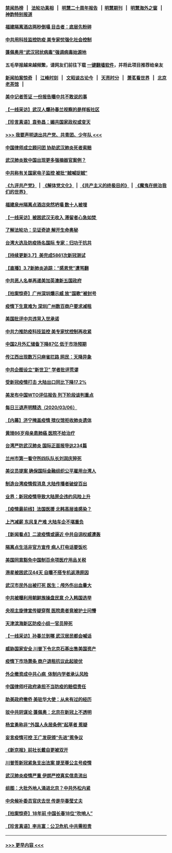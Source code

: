 #### [禁闻热榜](热点新闻.md?=0)  &nbsp;&nbsp;|&nbsp;&nbsp; [法轮功真相](https://github.com/gfw-breaker/truth/blob/master/README.md?=0) &nbsp;&nbsp;|&nbsp;&nbsp; [明慧二十周年报告](https://github.com/gfw-breaker/mh-reports/blob/master/README.md?=0) &nbsp;&nbsp;|&nbsp;&nbsp;[明慧期刊](https://github.com/gfw-breaker/mh-qikan) &nbsp;&nbsp;|&nbsp;&nbsp; [明慧海外之窗](https://github.com/gfw-breaker/mh-news/blob/master/README.md?=0) &nbsp;&nbsp;|&nbsp;&nbsp; [神韵特别报道](https://github.com/gfw-breaker/mh-news/blob/master/shenyun.md?=0)
#### [福建隔离酒店两秒倒塌 目击者：底层先粉碎](../pages/nsc413/n11923398.md?t=03080631) 
#### [中共用科技监控防疫 美专家忧强化社会控制](../pages/nsc413/n11923236.md?t=03080631) 
#### [蓬佩奥用“武汉冠状病毒”强调病毒始源地](../pages/nsc413/n11923252.md?t=03080631) 
#### 五毛举报越来越频繁，请网友们前往下载 [一键翻墙软件](https://github.com/gfw-breaker/ssr-accounts)，并将此项目推荐给亲友
#### [新闻拍案惊奇](https://github.com/gfw-breaker/banned-news/blob/master/pages/link4.md) &nbsp;&nbsp;|&nbsp;&nbsp; [江峰时刻](https://github.com/gfw-breaker/banned-news/blob/master/pages/link4.md) &nbsp;&nbsp;|&nbsp;&nbsp; [文昭谈古论今](https://github.com/gfw-breaker/banned-news/blob/master/pages/link4.md) &nbsp;&nbsp;|&nbsp;&nbsp; [天亮时分](https://github.com/gfw-breaker/banned-news/blob/master/pages/link4.md) &nbsp;&nbsp;|&nbsp;&nbsp; [萧茗看世界](https://github.com/gfw-breaker/banned-news/blob/master/pages/link4.md) &nbsp;&nbsp;|&nbsp;&nbsp; [北京老茶馆](https://github.com/gfw-breaker/banned-news/blob/master/pages/link4.md) &nbsp;&nbsp;|&nbsp;&nbsp; 
#### [美中记者签证 一份报告曝中共不敢说的事](../pages/nsc413/n11923242.md?t=03080631) 
#### [【一线采访】武汉人爆孙春兰视察的是样板社区](../pages/nsc413/n11923069.md?t=03080631) 
#### [【珍言真语】袁弥昌：媚共国家政权或变天](../pages/nsc413/n11923199.md?t=03080631) 
#### [>>> 我要声明退出共产党、共青团、少年队 <<<](https://github.com/begood0513/goodnews/blob/master/quit/letter.md) 
#### [中国律师成立顾问团 协助武汉肺炎死者索赔](../pages/nsc413/n11923117.md?t=03080631) 
#### [武汉肺炎致中国出现更多强摘器官案例？](../pages/nsc413/n11923089.md?t=03080631) 
#### [中共称有关国家电子监控 被批“贼喊捉贼”](../pages/nsc413/n11922877.md?t=03080631) 
#### [《九评共产党》](https://github.com/begood0513/9ping.md/blob/master/README.md) &nbsp;|&nbsp; [《解体党文化》](../../../../jtdwh.md/blob/master/README.md)  &nbsp;|&nbsp; [《共产主义的终极目的》](../../../../gczydzjmd.md/blob/master/README.md) &nbsp;|&nbsp; [《魔鬼在统治我们的世界》](../../../../mgztzwmdsj.md/blob/master/README.md) 
#### [福建泉州隔离点酒店突然坍塌 数十人被埋](../pages/nsc413/n11922826.md?t=03080631) 
#### [【一线采访】被困武汉无收入 滞留者心急如焚 ](../pages/nsc413/n11922709.md?t=03080631) 
#### [了解法轮功：见证奇迹 解开生命奥秘](../pages/nsc413/n11922778.md?t=03080631) 
#### [台湾大选及防疫扬名国际 专家：归功于抗共](../pages/nsc413/n11921955.md?t=03080631) 
#### [【持续更新3.7】美完成5861次新冠测试](../pages/nsc413/n11921647.md?t=03080631) 
#### [【直播】3.7新肺炎追踪：“感恩党”遭骂翻](../pages/nsc413/n11922690.md?t=03080631) 
#### [中共恶人名单再递美加英澳新五国政府](../pages/nsc413/n11922727.md?t=03080631) 
#### [【拍案惊奇】广州深圳爆示威 放“国歌”被封号](../pages/nsc413/n11921679.md?t=03080631) 
#### [疫情下生意难为 深圳广州数百商户要求减租](../pages/nsc413/n11922392.md?t=03080631) 
#### [美国批评中共违背入世承诺](../pages/nsc413/n11922430.md?t=03080631) 
#### [中共力推防疫科技监控 美专家忧控制再收紧](../pages/nsc413/n11922329.md?t=03080631) 
#### [中国2月外汇储备下降87亿 低于市场预期](../pages/nsc413/n11922091.md?t=03080631) 
#### [传江西出现数万只麻雀拦路 网民：天降异象](../pages/nsc413/n11922160.md?t=03080631) 
#### [中共企图设立“新世卫” 学者批评荒谬](../pages/nsc413/n11921839.md?t=03080631) 
#### [受新冠疫情打击 大陆出口同比下降17.2%](../pages/nsc413/n11921736.md?t=03080631) 
#### [美发布中国WTO评估报告 列下阶段谈判重点](../pages/nsc413/n11921572.md?t=03080631) 
#### [每日三退声明精选（2020/03/06）](../pages/nsc413/n11921953.md?t=03080631) 
#### [【内幕】济宁掩盖疫情 殡仪馆拒收肺炎遗体](../pages/nsc413/n11917871.md?t=03080631) 
#### [黄琦86岁母亲患肺癌 医院不给治疗](../pages/nsc413/n11921840.md?t=03080631) 
#### [台湾严防武汉肺炎 国际正面报导达234篇](../pages/nsc413/n11921737.md?t=03080631) 
#### [兰州市第一看守所四队队长刘润庆猝死](../pages/nsc413/n11920358.md?t=03080631) 
#### [美议员提案 确保国际金融组织公平雇用台湾人](../pages/nsc413/n11921691.md?t=03080631) 
#### [制造台湾疫情假消息 大陆传播者破绽百出](../pages/nsc413/n11921050.md?t=03080631) 
#### [业界：新冠疫情导致大陆房企违约风险上升](../pages/nsc413/n11921549.md?t=03080631) 
#### [【疫情最前线】法国医援 北韩高层谁感染？](../pages/nsc413/n11920850.md?t=03080631) 
#### [上汽减薪 东风复产难 大陆车企不堪重负](../pages/nsc413/n11921202.md?t=03080631) 
#### [【新闻看点】二波疫情或逼近 中共自诩权威遭轰](../pages/nsc413/n11920942.md?t=03080631) 
#### [隔离点生活非官方宣传 病人打电话要饭吃](../pages/nsc413/n11921264.md?t=03080631) 
#### [美国同意豁免中国制百余项医疗用品关税](../pages/nsc413/n11921400.md?t=03080631) 
#### [港星被困武汉44天 自曝不搭专机返港原因](../pages/nsc413/n11920926.md?t=03080631) 
#### [武汉市民外出被打死 医生：颅外伤出血量大](../pages/nsc413/n11921303.md?t=03080631) 
#### [中共被曝利用朝鲜族操盘民意 介入韩国选举](../pages/nsc413/n11921006.md?t=03080631) 
#### [央视主旋律宣传疑穿帮 医院患者竟被护士问懵](../pages/nsc413/n11921219.md?t=03080631) 
#### [天津滨海新区防疫小组一官员猝死](../pages/nsc413/n11921205.md?t=03080631) 
#### [【一线采访】孙春兰到哪 武汉居民都会喊话](../pages/nsc413/n11920952.md?t=03080631) 
#### [威胁国家安全 川普下令北京石基出售美国资产](../pages/nsc413/n11921036.md?t=03080631) 
#### [疫情下市场萧条 商户退租抗议此起彼伏](../pages/nsc413/n11921021.md?t=03080631) 
#### [外企撤资成中共心病  体制内学者承认风险](../pages/nsc413/n11920805.md?t=03080631) 
#### [中国律师吁政府承担不当防疫的赔偿责任](../pages/nsc413/n11920309.md?t=03080631) 
#### [助美政府撤侨 美驻华大使：从未有过的经历](../pages/nsc413/n11920832.md?t=03080631) 
#### [驳中共阴谋论 蓬佩奥：北京在新冠上不透明](../pages/nsc413/n11920846.md?t=03080631) 
#### [杨宜勇称非“外国人永居条例”起草者 惹疑](../pages/nsc413/n11920792.md?t=03080631) 
#### [妄言疫情可控 王广发获颁“先进”惹争议](../pages/nsc413/n11920693.md?t=03080631) 
#### [《新京报》前社长戴自更被双开](../pages/nsc413/n11920689.md?t=03080631) 
#### [川普签新冠紧急支出法案 提至尊公主号疫情](../pages/nsc413/n11920654.md?t=03080631) 
#### [武汉肺炎疫情严重 伊朗严控真实信息流出](../pages/nsc413/n11920458.md?t=03080631) 
#### [组图：大批外地人涌进北京？中共外松内紧](../pages/nsc413/n11918025.md?t=03080631) 
#### [中央候补委员官庆去世 传是华春莹丈夫](../pages/nsc413/n11920481.md?t=03080631) 
#### [【拍案惊奇】18年前 中国长春18位“吹哨人”](../pages/nsc413/n11918988.md?t=03080631) 
#### [【珍言真语】李兆富：公卫危机 中共需担责](../pages/nsc413/n11920422.md?t=03080631) 

----
#### [ >>> 更早内容 <<< ](../indexes/nsc413-earlier.md)
